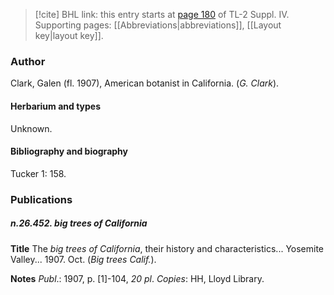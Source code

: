 > [!cite] BHL link: this entry starts at [page 180](https://www.biodiversitylibrary.org/item/103860#page/190/mode/1up) of TL-2 Suppl. IV.
> Supporting pages: [[Abbreviations|abbreviations]], [[Layout key|layout key]].

### Author

Clark, Galen (fl. 1907), American botanist in California. (*G. Clark*).

#### Herbarium and types

Unknown.

#### Bibliography and biography

Tucker 1: 158.

### Publications

##### n.26.452. big trees of California

**Title**
The *big trees of California*, their history and characteristics... Yosemite Valley... 1907. Oct. (*Big trees Calif.*).

**Notes**
*Publ*.: 1907, p. \[1\]-104, *20 pl*. *Copies*: HH, Lloyd Library.

